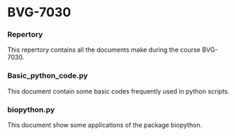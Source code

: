 # BVG-7030

### Repertory
This repertory contains all the documents make during the course BVG-7030.


### Basic_python_code.py
This document contain some basic codes frequently used in python scripts.


### biopython.py
This document show some applications of the package biopython.

